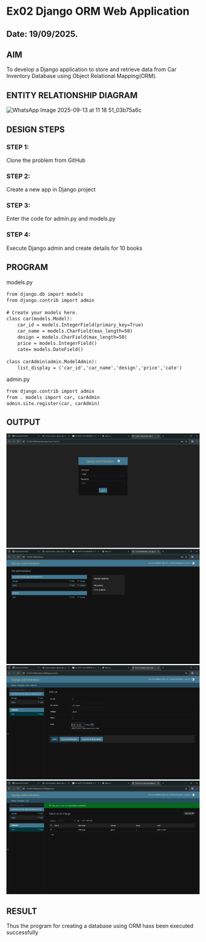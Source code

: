 # Ex02 Django ORM Web Application
## Date: 19/09/2025.

## AIM
To develop a Django application to store and retrieve data from Car Inventory Database using Object Relational Mapping(ORM).

## ENTITY RELATIONSHIP DIAGRAM

![WhatsApp Image 2025-09-13 at 11 18 51_03b75a6c](https://github.com/user-attachments/assets/4b3d6505-77f9-4ef2-bd4f-f052b57f664b)



## DESIGN STEPS

### STEP 1:
Clone the problem from GitHub

### STEP 2:
Create a new app in Django project

### STEP 3:
Enter the code for admin.py and models.py

### STEP 4:
Execute Django admin and create details for 10 books

## PROGRAM
models.py
```
from django.db import models
from django.contrib import admin

# Create your models here.
class car(models.Model):
    car_id = models.IntegerField(primary_key=True)
    car_name = models.CharField(max_length=50)
    design = models.CharField(max_length=50)
    price = models.IntegerField()
    cate= models.DateField()

class carAdmin(admin.ModelAdmin):
    list_display = ('car_id','car_name','design','price','cate')

```
admin.py
```
from django.contrib import admin
from . models import car, carAdmin
admin.site.register(car, carAdmin)

```


## OUTPUT

![alt text](<Screenshot 2025-09-19 090114.png>)
![alt text](<Screenshot 2025-09-19 090124.png>)
![alt text](<Screenshot 2025-09-19 090215.png>)
![alt text](<Screenshot 2025-09-19 090225.png>)


## RESULT
Thus the program for creating a database using ORM hass been executed successfully
